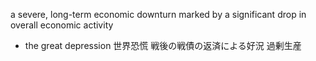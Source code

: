 a severe, long-term economic downturn marked by a significant drop in overall economic activity
- the great depression 世界恐慌
    戦後の戦債の返済による好況
    過剰生産